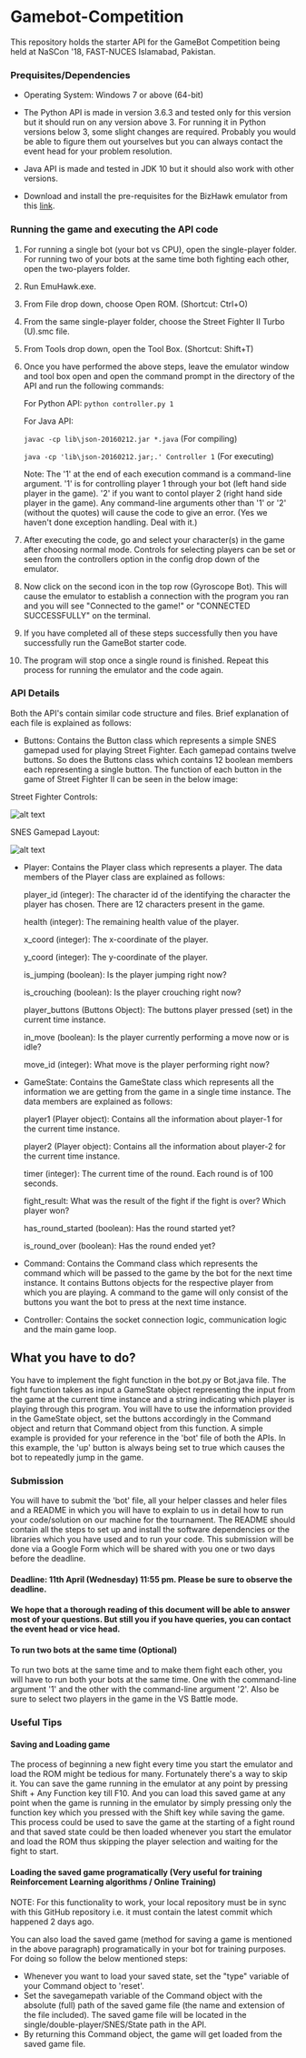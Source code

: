 # Gamebot-Competition

This repository holds the starter API for the GameBot Competition being held at NaSCon '18, FAST-NUCES Islamabad, Pakistan.

### Prequisites/Dependencies

* Operating System: Windows 7 or above (64-bit)

* The Python API is made in version 3.6.3 and tested only for this version but it should run on any version above 3. For running it in Python versions below 3, some slight changes are required. Probably you would be able to figure them out yourselves but you can always contact the event head for your problem resolution.

* Java API is made and tested in JDK 10 but it should also work with other versions.

* Download and install the pre-requisites for the BizHawk emulator from this [link](https://github.com/TASVideos/BizHawk-Prereqs/releases/download/2.1/bizhawk_prereqs_v2.1.zip).

### Running the game and executing the API code

1. For running a single bot (your bot vs CPU), open the single-player folder. For running two of your bots at the same time both fighting each other, open the two-players folder.
2. Run EmuHawk.exe.
3. From File drop down, choose Open ROM. (Shortcut: Ctrl+O)
4. From the same single-player folder, choose the Street Fighter II Turbo (U).smc file.
5. From Tools drop down, open the Tool Box. (Shortcut: Shift+T)
6. Once you have performed the above steps, leave the emulator window and tool box open and open the command prompt in the directory of the API and run the following commands:

    For Python API: `python controller.py 1`

    For Java API: 
    
    `javac -cp lib\json-20160212.jar *.java` (For compiling)
    
    `java -cp 'lib\json-20160212.jar;.' Controller 1` (For executing)
    
    Note: The '1' at the end of each execution command is a command-line argument. '1' is for controlling player 1 through your bot (left hand side player in the game). '2' if you want to contol player 2 (right hand side player in the game). Any command-line arguments other than '1' or '2' (without the quotes) will cause the code to give an error. (Yes we haven't done exception handling. Deal with it.)

7. After executing the code, go and select your character(s) in the game after choosing normal mode. Controls for selecting players can be set or seen from the controllers option in the config drop down of the emulator.
8. Now click on the second icon in the top row (Gyroscope Bot). This will cause the emulator to establish a connection with the program you ran and you will see "Connected to the game!" or "CONNECTED SUCCESSFULLY" on the terminal.
9. If you have completed all of these steps successfully then you have successfully run the GameBot starter code.
10. The program will stop once a single round is finished. Repeat this process for running the emulator and the code again.

### API Details

Both the API's contain similar code structure and files. Brief explanation of each file is explained as follows:

* Buttons: Contains the Button class which represents a simple SNES gamepad used for playing Street Fighter. Each gamepad contains twelve buttons. So does the Buttons class which contains 12 boolean members each representing a single button. The function of each button in the game of Street Fighter II can be seen in the below image:

Street Fighter Controls: 

![alt text](https://github.com/Cognitia-AI/gamebot-competition/blob/master/Controls.PNG "Street Fighter Controls")

SNES Gamepad Layout:

![alt text](https://github.com/Cognitia-AI/gamebot-competition/blob/master/snes_controller_layout.png "SNES Gamepad Layout")



* Player: Contains the Player class which represents a player. The data members of the Player class are explained as follows:

    player_id (integer): The character id of the identifying the character the player has chosen. There are 12 characters present in the game.

    health (integer): The remaining health value of the player.

    x_coord (integer): The x-coordinate of the player.

    y_coord (integer): The y-coordinate of the player.

    is_jumping (boolean): Is the player jumping right now?

    is_crouching (boolean): Is the player crouching right now?

    player_buttons (Buttons Object): The buttons player pressed (set) in the current time instance.

    in_move (boolean): Is the player currently performing a move now or is idle?

    move_id (integer): What move is the player performing right now?


* GameState: Contains the GameState class which represents all the information we are getting from the game in a single time instance. The data members are explained as follows:

    player1 (Player object): Contains all the information about player-1 for the current time instance.

    player2 (Player object): Contains all the information about player-2 for the current time instance.

    timer (integer): The current time of the round. Each round is of 100 seconds.

    fight_result: What was the result of the fight if the fight is over? Which player won?

    has_round_started (boolean): Has the round started yet?

    is_round_over (boolean): Has the round ended yet?


* Command: Contains the Command class which represents the command which will be passed to the game by the bot for the next time instance. It contains Buttons objects for the respective player from which you are playing. A command to the game will only consist of the buttons you want the bot to press at the next time instance.


* Controller: Contains the socket connection logic, communication logic and the main game loop.


## What you have to do?

You have to implement the fight function in the bot.py or Bot.java file. The fight function takes as input a GameState object representing the input from the game at the current time instance and a string indicating which player is playing through this program. You will have to use the information provided in the GameState object, set the buttons accordingly in the Command object and return that Command object from this function. A simple example is provided for your reference in the 'bot' file of both the APIs. In this example, the 'up' button is always being set to true which causes the bot to repeatedly jump in the game.

### Submission

You will have to submit the 'bot' file, all your helper classes and heler files and a README in which you will have to explain to us in detail how to run your code/solution on our machine for the tournament. The README should contain all the steps to set up and install the software dependencies or the libraries which you have used and to run your code. This submission will be done via a Google Form which will be shared with you one or two days before the deadline.


#### Deadline: 11th April (Wednesday) 11:55 pm. Please be sure to observe the deadline.


#### We hope that a thorough reading of this document will be able to answer most of your questions. But still you if you have queries, you can contact the event head or vice head.


#### To run two bots at the same time (Optional)

To run two bots at the same time and to make them fight each other, you will have to run both your bots at the same time. One with the command-line argument '1' and the other with the command-line argument '2'. Also be sure to select two players in the game in the VS Battle mode.


### Useful Tips

#### Saving and Loading game

The process of beginning a new fight every time you start the emulator and load the ROM might be tedious for many. Fortunately there's a way to skip it. You can save the game running in the emulator at any point by pressing Shift + Any Function key till F10. And you can load this saved game at any point when the game is running in the emulator by simply pressing only the function key which you pressed with the Shift key while saving the game. This process could be used to save the game at the starting of a fight round and that saved state could be then loaded whenever you start the emulator and load the ROM thus skipping the player selection and waiting for the fight to start.

#### Loading the saved game programatically (Very useful for training Reinforcement Learning algorithms / Online Training)

NOTE: For this functionality to work, your local repository must be in sync with this GitHub repository i.e. it must contain the latest commit which happened 2 days ago.

You can also load the saved game (method for saving a game is mentioned in the above paragraph) programatically in your bot for training purposes. For doing so follow the below mentioned steps:

* Whenever you want to load your saved state, set the "type" variable of your Command object to 'reset'.
* Set the savegamepath variable of the Command object with the absolute (full) path of the saved game file (the name and extension of the file included). The saved game file will be located in the single/double-player/SNES/State path in the API.
* By returning this Command object, the game will get loaded from the saved game file.